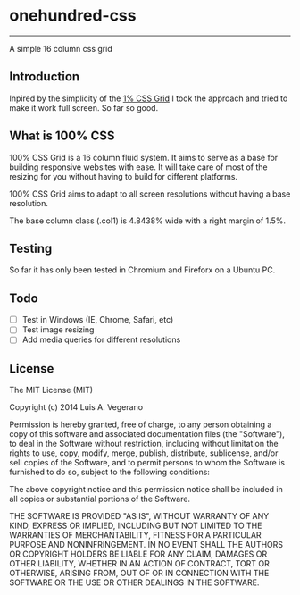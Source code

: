 # onehundred-css
---
A simple 16 column css grid

## Introduction

Inpired by the simplicity of the [1% CSS Grid](http://onepcssgrid.mattimling.com/) I
took the approach and tried to make it work full screen. So far so good.

## What is 100% CSS

100% CSS Grid is a 16 column fluid system. It aims to serve as a base for building
responsive websites with ease. It will take care of most of the resizing for
you without having to build for different platforms.

100% CSS Grid aims to adapt to all screen resolutions without having a base resolution.

The base column class (.col1) is 4.8438% wide with a right margin of 1.5%.

## Testing

So far it has only been tested in Chromium and Fireforx on a Ubuntu PC.

## Todo

- [ ] Test in Windows (IE, Chrome, Safari, etc)
- [ ] Test image resizing
- [ ] Add media queries for different resolutions

## License

The MIT License (MIT)

Copyright (c) 2014 Luis A. Vegerano

Permission is hereby granted, free of charge, to any person obtaining a copy
of this software and associated documentation files (the "Software"), to deal
in the Software without restriction, including without limitation the rights
to use, copy, modify, merge, publish, distribute, sublicense, and/or sell
copies of the Software, and to permit persons to whom the Software is
furnished to do so, subject to the following conditions:

The above copyright notice and this permission notice shall be included in
all copies or substantial portions of the Software.

THE SOFTWARE IS PROVIDED "AS IS", WITHOUT WARRANTY OF ANY KIND, EXPRESS OR
IMPLIED, INCLUDING BUT NOT LIMITED TO THE WARRANTIES OF MERCHANTABILITY,
FITNESS FOR A PARTICULAR PURPOSE AND NONINFRINGEMENT. IN NO EVENT SHALL THE
AUTHORS OR COPYRIGHT HOLDERS BE LIABLE FOR ANY CLAIM, DAMAGES OR OTHER
LIABILITY, WHETHER IN AN ACTION OF CONTRACT, TORT OR OTHERWISE, ARISING FROM,
OUT OF OR IN CONNECTION WITH THE SOFTWARE OR THE USE OR OTHER DEALINGS IN
THE SOFTWARE.